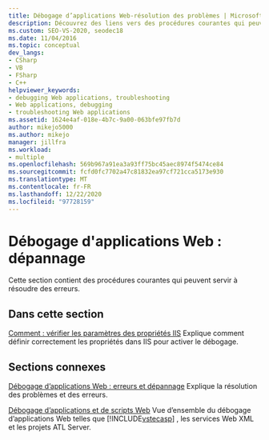 ```yaml
---
title: Débogage d’applications Web-résolution des problèmes | Microsoft Docs
description: Découvrez des liens vers des procédures courantes qui peuvent être utilisées pour déboguer et résoudre les erreurs dans les applications Web.
ms.custom: SEO-VS-2020, seodec18
ms.date: 11/04/2016
ms.topic: conceptual
dev_langs:
- CSharp
- VB
- FSharp
- C++
helpviewer_keywords:
- debugging Web applications, troubleshooting
- Web applications, debugging
- troubleshooting Web applications
ms.assetid: 1624e4af-018e-4b7c-9a00-063bfe97fb7d
author: mikejo5000
ms.author: mikejo
manager: jillfra
ms.workload:
- multiple
ms.openlocfilehash: 569b967a91ea3a93ff75bc45aec8974f5474ce84
ms.sourcegitcommit: fcfd0fc7702a47c81832ea97cf721cca5173e930
ms.translationtype: MT
ms.contentlocale: fr-FR
ms.lasthandoff: 12/22/2020
ms.locfileid: "97728159"
---
```

# <a name="debugging-web-applications-troubleshooting"></a>Débogage d'applications Web : dépannage
Cette section contient des procédures courantes qui peuvent servir à résoudre des erreurs.

## <a name="in-this-section"></a>Dans cette section
 [Comment : vérifier les paramètres des propriétés IIS](../debugger/how-to-verify-iis-property-settings.md) Explique comment définir correctement les propriétés dans IIS pour activer le débogage.

## <a name="related-sections"></a>Sections connexes
 [Débogage d’applications Web : erreurs et dépannage](../debugger/debugging-web-applications-errors-and-troubleshooting.md) Explique la résolution des problèmes et des erreurs.

 [Débogage d’applications et de scripts Web](how-to-enable-debugging-for-aspnet-applications.md) Vue d’ensemble du débogage d’applications Web telles que [!INCLUDE[vstecasp](../code-quality/includes/vstecasp_md.md)] , les services Web XML et les projets ATL Server.